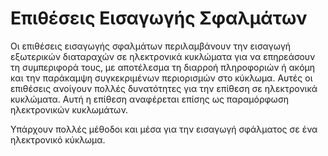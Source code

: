 # Επιθέσεις Εισαγωγής Σφαλμάτων

Οι επιθέσεις εισαγωγής σφαλμάτων περιλαμβάνουν την εισαγωγή εξωτερικών διαταραχών σε ηλεκτρονικά κυκλώματα για να επηρεάσουν τη συμπεριφορά τους, με αποτέλεσμα τη διαρροή πληροφοριών ή ακόμη και την παράκαμψη συγκεκριμένων περιορισμών στο κύκλωμα. Αυτές οι επιθέσεις ανοίγουν πολλές δυνατότητες για την επίθεση σε ηλεκτρονικά κυκλώματα. Αυτή η επίθεση αναφέρεται επίσης ως παραμόρφωση ηλεκτρονικών κυκλωμάτων.

Υπάρχουν πολλές μέθοδοι και μέσα για την εισαγωγή σφάλματος σε ένα ηλεκτρονικό κύκλωμα.
